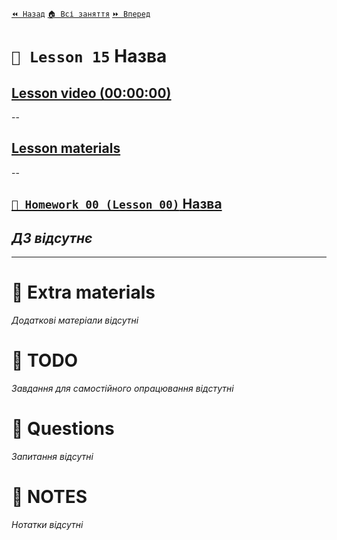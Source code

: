 [`⏪ Назад`](../14/README.md)  [`🏠 Всі заняття`](../../README.md)  [`⏩ Вперед`](../16/README.md)  

# `📗 Lesson 15` Назва

## [Lesson video (00:00:00)]()

--

## [Lesson materials]()

--

## [`📕 Homework 00 (Lesson 00)` Назва]()  
*ДЗ відсутнє*
--

---

# 📘 Extra materials

*Додаткові матеріали відсутні*

# 📘 TODO
*Завдання для самостійного опрацювання відстутні*

# 📘 Questions
*Запитання відсутні*

# 📘 NOTES
*Нотатки відсутні*